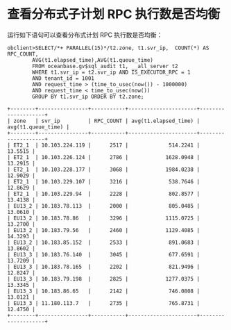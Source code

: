 查看分布式子计划 RPC 执行数是否均衡 
=========================================



运行如下语句可以查看分布式计划 RPC 执行数是否均衡：

    obclient>SELECT/*+ PARALLEL(15)*/t2.zone, t1.svr_ip,  COUNT(*) AS RPC_COUNT, 
            AVG(t1.elapsed_time),AVG(t1.queue_time)  
            FROM oceanbase.gv$sql_audit t1, __all_server t2  
            WHERE t1.svr_ip = t2.svr_ip AND IS_EXECUTOR_RPC = 1    
            AND tenant_id = 1001
            AND request_time > (time_to_usec(now()) - 1000000)    
            AND request_time < time_to_usec(now()) 
            GROUP BY t1.svr_ip ORDER BY t2.zone;
    
    +--------+----------------+-----------+----------------------+--------------------+
    | zone   | svr_ip         | RPC_COUNT | avg(t1.elapsed_time) | avg(t1.queue_time) |
    +--------+----------------+-----------+----------------------+--------------------+
    | ET2_1  | 10.103.224.119 |      2517 |             514.2241 |            13.5515 |
    | ET2_1  | 10.103.226.124 |      2786 |            1628.0948 |            13.2915 |
    | ET2_1  | 10.103.228.177 |      3068 |            1984.0238 |            12.9029 |
    | ET2_1  | 10.103.229.107 |      3216 |             538.7646 |            12.8629 |
    | ET2_1  | 10.103.229.94  |      2228 |             802.8577 |            13.4138 |
    | EU13_2 | 10.183.78.113  |      2000 |             805.0485 |            13.0610 |
    | EU13_2 | 10.183.78.86   |      3296 |            1115.0725 |            13.2700 |
    | EU13_2 | 10.183.79.56   |      2460 |            1129.4085 |            14.3293 |
    | EU13_2 | 10.183.85.152  |      2533 |             891.0683 |            13.8602 |
    | EU13_3 | 10.183.76.140  |      3045 |             677.6591 |            13.7209 |
    | EU13_3 | 10.183.78.165  |      2202 |             821.9496 |            12.8247 |
    | EU13_3 | 10.183.79.198  |      2825 |            1277.0375 |            13.3345 |
    | EU13_3 | 10.183.86.65   |      2142 |             746.0808 |            13.0121 |
    | EU13_3 | 11.180.113.7   |      2735 |             765.8731 |            12.4750 |
    +--------+----------------+-----------+----------------------+--------------------+


